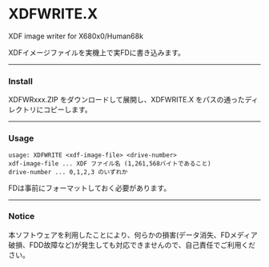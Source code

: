 # XDFWRITE.X

XDF image writer for X680x0/Human68k

XDFイメージファイルを実機上で実FDに書き込みます。

---

### Install

XDFWRxxx.ZIP をダウンロードして展開し、XDFWRITE.X をパスの通ったディレクトリにコピーします。

---

### Usage

    usage: XDFWRITE <xdf-image-file> <drive-number>
    xdf-image-file ... XDF ファイル名 (1,261,568バイトであること)
    drive-number ... 0,1,2,3 のいずれか

FDは事前にフォーマットしておく必要があります。

---

### Notice

本ソフトウェアを利用したことにより、何らかの損害(データ消失、FDメディア破損、FDD故障など)が発生しても対応できませんので、自己責任でご利用ください。
